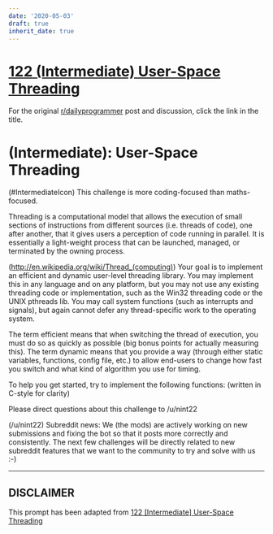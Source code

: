 ```yaml
---
date: '2020-05-03'
draft: true
inherit_date: true
---
```


# [122 (Intermediate) User-Space Threading](https://www.reddit.com/r/dailyprogrammer/comments/1ceai7/040113_challenge_122_intermediate_userspace/)

For the original [r/dailyprogrammer](https://www.reddit.com/r/dailyprogrammer/) post and discussion, click the link in the title.

#  (Intermediate): User-Space Threading
(#IntermediateIcon)
This challenge is more coding-focused than maths-focused.

Threading is a computational model that allows the execution of small sections of instructions from different sources (i.e. threads of code), one after another, that it gives users a perception of code running in parallel. It is essentially a light-weight process that can be launched, managed, or terminated by the owning process.

(http://en.wikipedia.org/wiki/Thread_(computing))
Your goal is to implement an efficient and dynamic user-level threading library. You may implement this in any language and on any platform, but you may not use any existing threading code or implementation, such as the Win32 threading code or the UNIX pthreads lib. You may call system functions (such as interrupts and signals), but again cannot defer any thread-specific work to the operating system.

The term efficient means that when switching the thread of execution, you must do so as quickly as possible (big bonus points for actually measuring this). The term dynamic means that you provide a way (through either static variables, functions, config file, etc.) to allow end-users to change how fast you switch and what kind of algorithm you use for timing.

To help you get started, try to implement the following functions: (written in C-style for clarity)

Please direct questions about this challenge to /u/nint22

(/u/nint22)
Subreddit news: We (the mods) are actively working on new submissions and fixing the bot so that it posts more correctly and consistently. The next few challenges will be directly related to new subreddit features that we want to the community to try and solve with us :-)


----
## **DISCLAIMER**
This prompt has been adapted from [122 [Intermediate] User-Space Threading](https://www.reddit.com/r/dailyprogrammer/comments/1ceai7/040113_challenge_122_intermediate_userspace/
)

